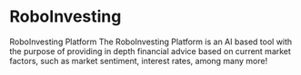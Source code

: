 # RoboInvesting
RoboInvesting Platform
The RoboInvesting Platform is an AI based tool with the purpose of providing in depth financial advice based on current market factors, such as market sentiment, interest rates, among many more!

